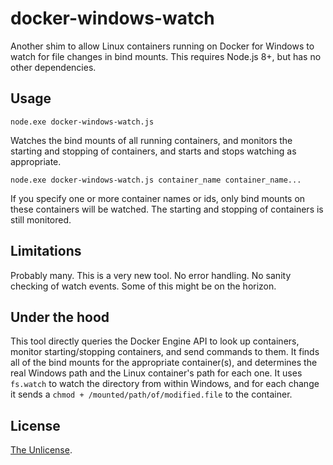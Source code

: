 # docker-windows-watch

Another shim to allow Linux containers running on Docker for Windows to watch for file changes in bind mounts. This requires Node.js 8+, but has no other dependencies.

## Usage

`node.exe docker-windows-watch.js`

Watches the bind mounts of all running containers, and monitors the starting and stopping of containers, and starts and stops watching as appropriate.

`node.exe docker-windows-watch.js container_name container_name...`

If you specify one or more container names or ids, only bind mounts on these containers will be watched. The starting and stopping of containers is still monitored.

## Limitations

Probably many. This is a very new tool. No error handling. No sanity checking of watch events. Some of this might be on the horizon.

## Under the hood

This tool directly queries the Docker Engine API to look up containers, monitor starting/stopping containers, and send commands to them. It finds all of the bind mounts for the appropriate container(s), and determines the real Windows path and the Linux container's path for each one. It uses `fs.watch` to watch the directory from within Windows, and for each change it sends a `chmod + /mounted/path/of/modified.file` to the container.

## License

[The Unlicense](LICENSE).
